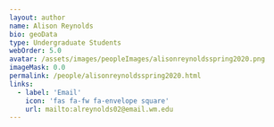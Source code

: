 ```yaml
---
layout: author
name: Alison Reynolds
bio: geoData
type: Undergraduate Students
webOrder: 5.0
avatar: /assets/images/peopleImages/alisonreynoldsspring2020.png
imageMask: 0.0
permalink: /people/alisonreynoldsspring2020.html 
links:
  - label: 'Email'
    icon: 'fas fa-fw fa-envelope square'
    url: mailto:alreynolds02@email.wm.edu
---
```

